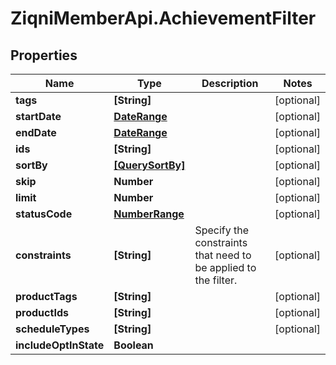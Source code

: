 # ZiqniMemberApi.AchievementFilter

## Properties

Name | Type | Description | Notes
------------ | ------------- | ------------- | -------------
**tags** | **[String]** |  | [optional] 
**startDate** | [**DateRange**](DateRange.md) |  | [optional] 
**endDate** | [**DateRange**](DateRange.md) |  | [optional] 
**ids** | **[String]** |  | [optional] 
**sortBy** | [**[QuerySortBy]**](QuerySortBy.md) |  | [optional] 
**skip** | **Number** |  | [optional] 
**limit** | **Number** |  | [optional] 
**statusCode** | [**NumberRange**](NumberRange.md) |  | [optional] 
**constraints** | **[String]** | Specify the constraints that need to be applied to the filter. | [optional] 
**productTags** | **[String]** |  | [optional] 
**productIds** | **[String]** |  | [optional] 
**scheduleTypes** | **[String]** |  | [optional] 
**includeOptInState** | **Boolean** |  | 


